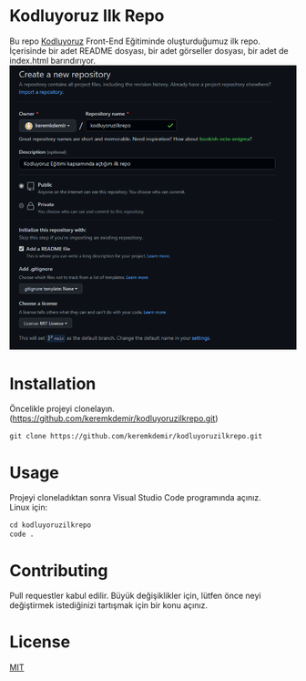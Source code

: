 # Kodluyoruz Ilk Repo

Bu repo [Kodluyoruz](https://kodluyoruz.org/tr/kodluyoruz/) Front-End Eğitiminde oluşturduğumuz ilk repo. İçerisinde bir adet README dosyası, bir adet görseller dosyası, bir adet de index.html barındırıyor.
![](https://raw.githubusercontent.com/keremkdemir/kodluyoruzilkrepo/main/githubss.png)

# Installation

Öncelikle projeyi clonelayın. (https://github.com/keremkdemir/kodluyoruzilkrepo.git)

```
git clone https://github.com/keremkdemir/kodluyoruzilkrepo.git
```

# Usage

Projeyi cloneladıktan sonra Visual Studio Code programında açınız.\
Linux için:

```
cd kodluyoruzilkrepo
code .
```

# Contributing

Pull requestler kabul edilir. Büyük değişiklikler için, lütfen önce neyi değiştirmek istediğinizi tartışmak için bir konu açınız.

# License

[MIT](https://choosealicense.com/licenses/mit/)